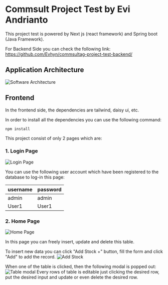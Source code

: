 # Commsult Project Test by Evi Andrianto

This project test is powered by Next js (react framework) and Spring boot (Java Framework).

For Backend Side you can check the following link:
https://github.com/Evhyn/commsultag-project-test-backend/

## Application Architecture

![Software Architecture](https://i.ibb.co/12NV8DQ/Architecture.png)


## Frontend

In the frontend side, the dependencies are tailwind, daisy ui, etc.

In order to install all the dependencies you can use the following command:

```
npm install
```

This project consist of only 2 pages which are:

### 1. Login Page

![Login Page](https://i.ibb.co/jR1cjrh/Login.jpg)

You can use the following user account which have been registered to the database to log-in this page:

|username|password|
|----|-----|
|admin|admin|
|User1|User1|







### 2. Home Page

![Home Page](https://i.ibb.co/StBj18q/Tble.jpg)



In this page you can freely insert, update and delete this table.

To insert new data you can click "Add Stock +" button, fill the form and click "Add" to add the record.
![Add Stock](https://i.ibb.co/5MkyQf3/add-Stock.jpg)


When one of the table is clicked, then the following modal is popped out:
![Table modal](https://i.ibb.co/HHw6zD1/MOdals.jpg)
Every rows of table is editable just clicking the desired row, put the desired input and update or even delete the desired row.


